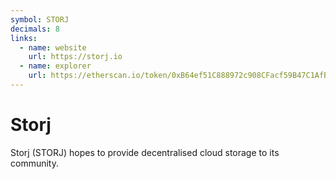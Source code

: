 ```yaml
---
symbol: STORJ
decimals: 8
links:
  - name: website
    url: https://storj.io
  - name: explorer
    url: https://etherscan.io/token/0xB64ef51C888972c908CFacf59B47C1AfBC0Ab8aC
---
```


# Storj

Storj (STORJ) hopes to provide decentralised cloud storage to its community.
